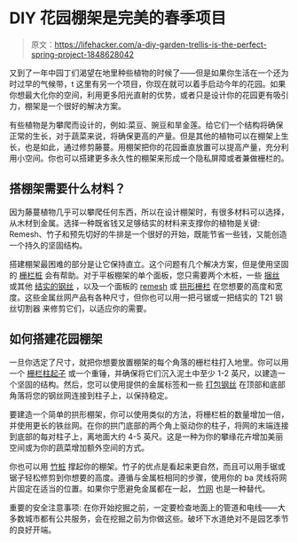 # DIY 花园棚架是完美的春季项目

> 原文：<https://lifehacker.com/a-diy-garden-trellis-is-the-perfect-spring-project-1848628042>

又到了一年中园丁们渴望在地里种些植物的时候了——但是如果你生活在一个还为时过早的气候带，t 这里有另一个项目，你现在就可以着手启动今年的花园。如果你想最大化你的空间，利用更多阳光直射的优势，或者只是设计你的花园更有吸引力，棚架是一个很好的解决方案。



有些植物是为攀爬而设计的，例如:菜豆、豌豆和旱金莲。给它们一个结构将确保正常的生长，对于蔬菜来说，将确保更高的产量。但是其他的植物可以在棚架上生长，也是如此，通过修剪藤蔓。用棚架把你的花园垂直放置可以提高产量，充分利用小空间。你也可以搭建更多永久性的棚架来形成一个隐私屏障或者兼做栅栏的。

## 搭棚架需要什么材料？

因为藤蔓植物几乎可以攀爬任何东西，所以在设计棚架时，有很多材料可以选择，从木材到金属。选择一种既省钱又足够结实的材料来支撑你的植物是关键: Remesh、竹子和预先切好的牛排是一个很好的开始，既能节省一些钱，又能创造一个持久的坚固结构。

搭建棚架最困难的部分是让它保持直立。这个问题有几个解决方案，但是使用坚固的 [栅栏桩](https://www.tractorsupply.com/tsc/product/franklin-industries-studded-t-post-6-1-2-ft125-lb-per-foot) 会有帮助。对于平板棚架的单个面板，您只需要两个木桩，一些 [捆丝](https://www.homedepot.com/p/Hillman-100-ft-150-lb-12-Gauge-Galvanized-Wire-122339/203721762?source=shoppingads&locale=en-US) 或其他 [结实的钢丝](https://www.google.com/search?q=sturdy+wire&tbm=shop&ved=2ahUKEwiCruektbn2AhUL3WIKHWbTARsQu-kFegQIABAB&oq=sturdy+wire&gs_lcp=Cgtwcm9kdWN0cy1jYxADMgQIABAYMgQIABAYMgQIABAYMgQIABAYMgQIABAYMgQIABAYMgQIABAYMgQIABAYMgQIABAYMgQIABAYOgQIIxAnOgUIABCABDoGCAAQDRAYUJAcWPMfYMsnaABwAHgAgAFgiAH0ApIBATWYAQCgAQHAAQE&sclient=products-cc&ei=XNEoYoKQH4u6iwPmpofYAQ&bih=689&biw=1307&rlz=1C5CHFA_enUS976US976) ，以及一个面板的 [remesh](https://metalsnet.com/steel-en/steel/steel-wire-mesh/?gclid=CjwKCAiAvaGRBhBlEiwAiY-yMDiWr7PrwB9NiYCHv6sR6I4G27IGDGc-KNZxxZbQXaTnkNBv3YaAMRoCJtkQAvD_BwE) 或 [拱形栅栏](https://www.tractorsupply.com/tsc/product/ok-brand-handy-panel-8-ft-l-x-50-in-h) 在您想要的高度和宽度。这些金属丝网产品有各种尺寸，但你也可以用一把弓锯或一把结实的 T21 钢丝切割器 来修剪它们，以适应你的需要。

## 如何搭建花园棚架

一旦你选定了尺寸，就把你想要放置棚架的每个角落的栅栏柱打入地里。你可以用一个 [栅栏柱起子](https://www.acehardware.com/departments/building-supplies/gates-and-fences/electric-fence-parts/71038?store=16513&gclid=CjwKCAiAvaGRBhBlEiwAiY-yME228dVW-9gex99xZluKSiZDUjS04cfEU4G2cPS1avrQPDnQtUL4kxoCvjEQAvD_BwE&gclsrc=aw.ds) 或一个重锤，并确保将它们沉入泥土中至少 1-2 英尺，以建造一个坚固的结构。然后，您可以使用提供的金属标签和一些 [打包钢丝](https://www.homedepot.com/p/Hillman-100-ft-150-lb-12-Gauge-Galvanized-Wire-122339/203721762?source=shoppingads&locale=en-US) 在顶部和底部角落将您的钢丝网连接到柱子上，以保持稳定。

要建造一个简单的拱形棚架，你可以使用类似的方法，将栅栏桩的数量增加一倍，并使用更长的铁丝网。在你的拱门底部的两个角上驱动你的柱子，将网的末端连接到底部的每对柱子上，离地面大约 4-5 英尺。这是一种为你的攀缘花卉增加美丽空间或为你的蔬菜增加额外空间的方式。

你也可以用 [竹桩](https://www.greenhousemegastore.com/containers-trays/labels-supports/bamboo-stakes?dfw_tracker=43186-CN-BAM&utm_source=google&utm_medium=cpc&adpos=&scid=scplpCN-BAM&sc_intid=CN-BAM&gclid=CjwKCAiAvaGRBhBlEiwAiY-yMJNl9szUPbpSwnmiNE_y3ylSH_QDvrBHWRqZBM7GiRJziOPrd_dmMhoCl9kQAvD_BwE) 撑起你的棚架。竹子的优点是看起来更自然，而且可以用手锯或锯子轻松修剪到你想要的高度。遵循与金属桩相同的步骤，使用你的 ba 灵线将网片固定在适当的位置。如果你宁愿避免金属都在一起， [竹网](https://www.jamaligarden.com/bamboo-expading-trellises.html?ff=1&fp=2026&gclid=CjwKCAiAvaGRBhBlEiwAiY-yMCCt2VgduSm8nU1xwAcHIqtMKtw0rY-HS0jS823BXSavBqfiEMuYbhoCG8EQAvD_BwE) 也是一种替代。

重要的安全注意事项: 在你开始挖掘之前，一定要检查地面上的管道和电线——大多数城市都有公共服务，会在挖掘之前为你做这些。破坏下水道绝对不是园艺季节的良好开端。